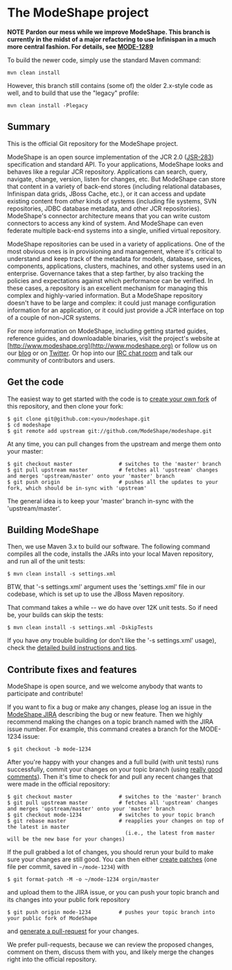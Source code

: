 # The ModeShape project

**NOTE** **Pardon our mess while we improve ModeShape.
This branch is currently in the midst of a major refactoring to use Infinispan in a much more central fashion.
For details, see [MODE-1289](https://issues.jboss.org/browse/MODE-1289)**

To build the newer code, simply use the standard Maven command:

    mvn clean install
    
However, this branch still contains (some of) the older 2.x-style code as well, and to build that use the "legacy" profile:

    mvn clean install -Plegacy


## Summary

This is the official Git repository for the ModeShape project.

ModeShape is an open source implementation of the JCR 2.0 ([JSR-283](http://www.jcp.org/en/jsr/detail?id=283])) specification and standard API.
To your applications, ModeShape looks and behaves like a regular JCR repository. Applications can search, query, navigate, change, version, listen for changes, etc.
But ModeShape can store that content in a variety of back-end stores (including relational databases, Infinispan data grids, JBoss Cache, etc.), or it can
access and update existing content from *other* kinds of systems (including file systems, SVN repositories, JDBC database metadata, and other JCR repositories).
ModeShape's connector architecture means that you can write custom connectors to access any kind of system. And ModeShape can even federate multiple back-end systems
into a single, unified virtual repository.

ModeShape repositories can be used in a variety of applications. One of the most obvious ones is in provisioning and management, where it's critical to 
understand and keep track of the metadata for models, database, services, components, applications, clusters, machines, and other systems used in an enterprise. 
Governance takes that a step farther, by also tracking the policies and expectations against which performance can be verified. In these cases, a repository 
is an excellent mechanism for managing this complex and highly-varied information. But a ModeShape repository doesn't have to be large and complex: it 
could just manage configuration information for an application, or it could just provide a JCR interface on top of a couple of non-JCR systems.

For more information on ModeShape, including getting started guides, reference guides, and downloadable binaries, visit the project's website at [http://www.modeshape.org](http://www.modeshape.org)
or follow us on our [blog](http://modeshape.wordpress.org) or on [Twitter](http://twitter.com/modeshape). Or hop into our [IRC chat room](http://www.jboss.org/modeshape/chat)
and talk our community of contributors and users.

## Get the code

The easiest way to get started with the code is to [create your own fork](http://help.github.com/forking/) of this repository, and then clone your fork:

	$ git clone git@github.com:<you>/modeshape.git
	$ cd modeshape
	$ git remote add upstream git://github.com/ModeShape/modeshape.git
	
At any time, you can pull changes from the upstream and merge them onto your master:

	$ git checkout master               # switches to the 'master' branch
	$ git pull upstream master          # fetches all 'upstream' changes and merges 'upstream/master' onto your 'master' branch
	$ git push origin                   # pushes all the updates to your fork, which should be in-sync with 'upstream'

The general idea is to keep your 'master' branch in-sync with the 'upstream/master'.

## Building ModeShape

Then, we use Maven 3.x to build our software. The following command compiles all the code, installs the JARs into your local Maven repository, and run all of the unit tests:

	$ mvn clean install -s settings.xml

BTW, that '-s settings.xml' argument uses the 'settings.xml' file in our codebase, which is set up to use the JBoss Maven repository. 

That command takes a while -- we do have over 12K unit tests. So if need be, your builds can skip the tests:

	$ mvn clean install -s settings.xml -DskipTests
	
If you have *any* trouble building (or don't like the '-s settings.xml' usage), check the [detailed build instructions and tips](http://community.jboss.org/wiki/ModeShapeAndMaven).

## Contribute fixes and features

ModeShape is open source, and we welcome anybody that wants to participate and contribute!

If you want to fix a bug or make any changes, please log an issue in the [ModeShape JIRA](https://issues.jboss.org/browse/MODE) describing the bug
or new feature. Then we highly recommend making the changes on a topic branch named with the JIRA issue number. For example, this command creates
a branch for the MODE-1234 issue:

	$ git checkout -b mode-1234

After you're happy with your changes and a full build (with unit tests) runs successfully, commit your changes on your topic branch
(using [really good comments](http://community.jboss.org/wiki/ModeShapeDevelopmentGuidelines#Commits)). Then it's time to check for
and pull any recent changes that were made in the official repository:

	$ git checkout master               # switches to the 'master' branch
	$ git pull upstream master          # fetches all 'upstream' changes and merges 'upstream/master' onto your 'master' branch
	$ git checkout mode-1234            # switches to your topic branch
	$ git rebase master                 # reapplies your changes on top of the latest in master
	                                      (i.e., the latest from master will be the new base for your changes)

If the pull grabbed a lot of changes, you should rerun your build to make sure your changes are still good.
You can then either [create patches](http://progit.org/book/ch5-2.html) (one file per commit, saved in `~/mode-1234`) with 

	$ git format-patch -M -o ~/mode-1234 orgin/master

and upload them to the JIRA issue, or you can push your topic branch and its changes into your public fork repository

	$ git push origin mode-1234         # pushes your topic branch into your public fork of ModeShape

and [generate a pull-request](http://help.github.com/pull-requests/) for your changes. 

We prefer pull-requests, because we can review the proposed changes, comment on them,
discuss them with you, and likely merge the changes right into the official repository.